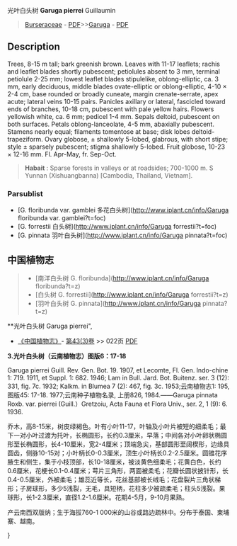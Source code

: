 光叶白头树 **Garuga pierrei** Guillaumin

> [Burseraceae](http://www.iplant.cn/info/Burseraceae?t=foc) - [PDF](http://www.iplant.cn/foc/pdf/Burseraceae.pdf)>>[Garuga](http://www.iplant.cn/info/Garuga?t=foc) - [PDF](http://www.iplant.cn/foc/pdf/Garuga.pdf)

## Description

Trees, 8-15 m tall; bark greenish brown. Leaves with 11-17 leaflets; rachis and leaflet blades shortly pubescent; petiolules absent to 3 mm, terminal petiolule 2-25 mm; lowest leaflet blades stipulelike, oblong-elliptic, ca. 3 mm, early deciduous, middle blades ovate-elliptic or oblong-elliptic, 4-10 × 2-4 cm, base rounded or broadly cuneate, margin crenate-serrate, apex acute; lateral veins 10-15 pairs. Panicles axillary or lateral, fascicled toward ends of branches, 10-18 cm, pubescent with pale yellow hairs. Flowers yellowish white, ca. 6 mm; pedicel 1-4 mm. Sepals deltoid, pubescent on both surfaces. Petals oblong-lanceolate, 4-5 mm, abaxially pubescent. Stamens nearly equal; filaments tomentose at base; disk lobes deltoid-trapeziform. Ovary globose, ± shallowly 5-lobed, glabrous, with short stipe; style ± sparsely pubescent; stigma shallowly 5-lobed. Fruit globose, 10-23 × 12-16 mm. Fl. Apr-May, fr. Sep-Oct.

> **Habait** : 
> Sparse forests in valleys or at roadsides; 700-1000 m. S Yunnan (Xishuangbanna) [Cambodia, Thailand, Vietnam].

### Parsublist

* [G.  floribunda var. gamblei  多花白头树](http://www.iplant.cn/info/Garuga floribunda var. gamblei?t=foc)
* [G.  forrestii  白头树](http://www.iplant.cn/info/Garuga forrestii?t=foc)
* [G.  pinnata  羽叶白头树](http://www.iplant.cn/info/Garuga pinnata?t=foc)

## 中国植物志

> * [南洋白头树  G.  floribunda](http://www.iplant.cn/info/Garuga floribunda?t=z)
> * [白头树  G.  forrestii](http://www.iplant.cn/info/Garuga forrestii?t=z)
> * [羽叶白头树  G.  pinnata](http://www.iplant.cn/info/Garuga pinnata?t=z)

**光叶白头树 Garuga pierrei",

* [《中国植物志》](http://www.iplant.cn/frps)- [第43(3)卷](http://www.iplant.cn/frps/vol/43(3)) >> 022页 [PDF](http://www.iplant.cn/frps/pdf/43(3)/022b.PDF)

**3.光叶白头树（云南植物志）图版6：17-18**

Garuga pierrei Guill. Rev. Gen. Bot. 19. 1907, et Lecomte, Fl. Gen. lndo-chine 1: 719. 1911, et Suppl. 1: 682. 1946; Lam in Bull. Jard. Bot. Buitenz. ser. 3 (12): 331, fig. 7c. 1932; Kalkm. in Blumea 7 (2): 467, fig. 3c. 1953;云南植物志1: 195, 图版45: 17-18. 1977;云南种子植物名录, 上册826, 1984.——Garuga pinnata Roxb. var. pierrei (Guill.）Gretzoiu, Acta Fauna et Flora Univ., ser. 2, 1 (9): 6. 1936.

乔木，高8-15米，树皮绿褐色。叶有小叶11-17，叶轴及小叶片被短的细柔毛；最下一对小叶过渡为托叶，长椭圆形，长约0.3厘米，早落；中间各对小叶卵状椭圆形至长椭圆形，长4-10厘米，宽2-4厘米；顶端急尖，基部圆形至阔楔形，边缘具圆齿，侧脉10-15对；小叶柄长0-0.3厘米，顶生小叶柄长0.2-2.5厘米。圆锥花序腋生和侧生，集于小枝顶部，长10-18厘米，被淡黄色细柔毛；花黄白色，长约0.6厘米，花梗长0.1-0.4厘米；萼片三角形，两面被柔毛；花瓣长圆状披针形，长0.4-0.5厘米，外被柔毛；雄蕊近等长，花丝基部被长绒毛；花盘裂片三角状梯形；子房球形，多少5浅裂，无毛，具短柄，花柱多少被疏柔毛；柱头5浅裂。果球形，长1-2.3厘米，直径1.2-1.6厘米。花期4-5月，9-10月果熟。

产云南西双版纳；生于海拔760-1 000米的山谷或路边疏林中。分布于泰国、柬埔寨、越南。

}